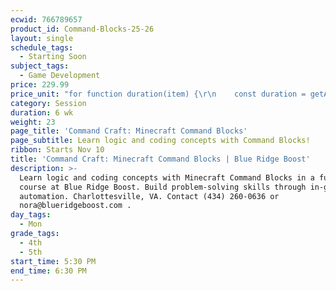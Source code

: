 ```yaml
---
ecwid: 766789657
product_id: Command-Blocks-25-26
layout: single
schedule_tags:
  - Starting Soon
subject_tags:
  - Game Development
price: 229.99
price_unit: "for function duration(item) {\r\n    const duration = getAttributeValue(item, 'Duration (in weeks)');\r\n    if (isSession(item)) {\r\n       return `${duration} wk`;\r\n    } else if (isOngoing(item)) {\r\n        if (duration === undefined) {\r\n            return \"Flexible\";\r\n        } else if (duration <= 12) {\r\n            return \"2-3 mo\";\r\n        } else if (duration <= 24) {\r\n            return \"4-6 mo\";\r\n        } else {\r\n            return \"6+ mo\";\r\n        }\r\n    } else if (isSingle(item)) {\r\n        return \"1 wk\";\r\n    }\r\n} sessions"
category: Session
duration: 6 wk
weight: 23
page_title: 'Command Craft: Minecraft Command Blocks'
page_subtitle: Learn logic and coding concepts with Command Blocks!
ribbon: Starts Nov 10
title: 'Command Craft: Minecraft Command Blocks | Blue Ridge Boost'
description: >-
  Learn logic and coding concepts with Minecraft Command Blocks in a fun, guided
  course at Blue Ridge Boost. Build problem-solving skills through in-game
  automation. Charlottesville, VA. Contact (434) 260-0636 or
  nora@blueridgeboost.com .
day_tags:
  - Mon
grade_tags:
  - 4th
  - 5th
start_time: 5:30 PM
end_time: 6:30 PM
---
```


